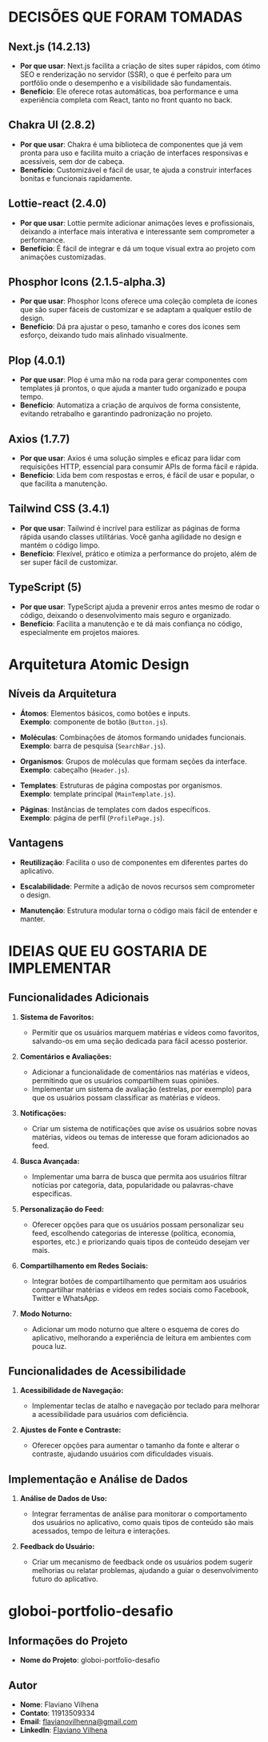 # DECISÕES QUE FORAM TOMADAS

## Next.js (14.2.13)
- **Por que usar**: Next.js facilita a criação de sites super rápidos, com ótimo SEO e renderização no servidor (SSR), o que é perfeito para um portfólio onde o desempenho e a visibilidade são fundamentais.
- **Benefício**: Ele oferece rotas automáticas, boa performance e uma experiência completa com React, tanto no front quanto no back.

## Chakra UI (2.8.2)
- **Por que usar**: Chakra é uma biblioteca de componentes que já vem pronta para uso e facilita muito a criação de interfaces responsivas e acessíveis, sem dor de cabeça.
- **Benefício**: Customizável e fácil de usar, te ajuda a construir interfaces bonitas e funcionais rapidamente.

## Lottie-react (2.4.0)
- **Por que usar**: Lottie permite adicionar animações leves e profissionais, deixando a interface mais interativa e interessante sem comprometer a performance.
- **Benefício**: É fácil de integrar e dá um toque visual extra ao projeto com animações customizadas.

## Phosphor Icons (2.1.5-alpha.3)
- **Por que usar**: Phosphor Icons oferece uma coleção completa de ícones que são super fáceis de customizar e se adaptam a qualquer estilo de design.
- **Benefício**: Dá pra ajustar o peso, tamanho e cores dos ícones sem esforço, deixando tudo mais alinhado visualmente.

## Plop (4.0.1)
- **Por que usar**: Plop é uma mão na roda para gerar componentes com templates já prontos, o que ajuda a manter tudo organizado e poupa tempo.
- **Benefício**: Automatiza a criação de arquivos de forma consistente, evitando retrabalho e garantindo padronização no projeto.

## Axios (1.7.7)
- **Por que usar**: Axios é uma solução simples e eficaz para lidar com requisições HTTP, essencial para consumir APIs de forma fácil e rápida.
- **Benefício**: Lida bem com respostas e erros, é fácil de usar e popular, o que facilita a manutenção.

## Tailwind CSS (3.4.1)
- **Por que usar**: Tailwind é incrível para estilizar as páginas de forma rápida usando classes utilitárias. Você ganha agilidade no design e mantém o código limpo.
- **Benefício**: Flexível, prático e otimiza a performance do projeto, além de ser super fácil de customizar.

## TypeScript (5)
- **Por que usar**: TypeScript ajuda a prevenir erros antes mesmo de rodar o código, deixando o desenvolvimento mais seguro e organizado.
- **Benefício**: Facilita a manutenção e te dá mais confiança no código, especialmente em projetos maiores.

# Arquitetura Atomic Design

## Níveis da Arquitetura

- **Átomos**: Elementos básicos, como botões e inputs.  
  **Exemplo**: componente de botão (`Button.js`).

- **Moléculas**: Combinações de átomos formando unidades funcionais.  
  **Exemplo**: barra de pesquisa (`SearchBar.js`).

- **Organismos**: Grupos de moléculas que formam seções da interface.  
  **Exemplo**: cabeçalho (`Header.js`).

- **Templates**: Estruturas de página compostas por organismos.  
  **Exemplo**: template principal (`MainTemplate.js`).

- **Páginas**: Instâncias de templates com dados específicos.  
  **Exemplo**: página de perfil (`ProfilePage.js`).

## Vantagens

- **Reutilização**: Facilita o uso de componentes em diferentes partes do aplicativo.

- **Escalabilidade**: Permite a adição de novos recursos sem comprometer o design.

- **Manutenção**: Estrutura modular torna o código mais fácil de entender e manter.


# IDEIAS QUE EU GOSTARIA DE IMPLEMENTAR

## Funcionalidades Adicionais

1. **Sistema de Favoritos:**
   - Permitir que os usuários marquem matérias e vídeos como favoritos, salvando-os em uma seção dedicada para fácil acesso posterior.

2. **Comentários e Avaliações:**
   - Adicionar a funcionalidade de comentários nas matérias e vídeos, permitindo que os usuários compartilhem suas opiniões.
   - Implementar um sistema de avaliação (estrelas, por exemplo) para que os usuários possam classificar as matérias e vídeos.

3. **Notificações:**
   - Criar um sistema de notificações que avise os usuários sobre novas matérias, vídeos ou temas de interesse que foram adicionados ao feed.

4. **Busca Avançada:**
   - Implementar uma barra de busca que permita aos usuários filtrar notícias por categoria, data, popularidade ou palavras-chave específicas.

5. **Personalização do Feed:**
   - Oferecer opções para que os usuários possam personalizar seu feed, escolhendo categorias de interesse (política, economia, esportes, etc.) e priorizando quais tipos de conteúdo desejam ver mais.

6. **Compartilhamento em Redes Sociais:**
   - Integrar botões de compartilhamento que permitam aos usuários compartilhar matérias e vídeos em redes sociais como Facebook, Twitter e WhatsApp.

7. **Modo Noturno:**
   - Adicionar um modo noturno que altere o esquema de cores do aplicativo, melhorando a experiência de leitura em ambientes com pouca luz.

## Funcionalidades de Acessibilidade

1. **Acessibilidade de Navegação:**
   - Implementar teclas de atalho e navegação por teclado para melhorar a acessibilidade para usuários com deficiência.

2. **Ajustes de Fonte e Contraste:**
   - Oferecer opções para aumentar o tamanho da fonte e alterar o contraste, ajudando usuários com dificuldades visuais.

## Implementação e Análise de Dados

1. **Análise de Dados de Uso:**
   - Integrar ferramentas de análise para monitorar o comportamento dos usuários no aplicativo, como quais tipos de conteúdo são mais acessados, tempo de leitura e interações.

2. **Feedback do Usuário:**
   - Criar um mecanismo de feedback onde os usuários podem sugerir melhorias ou relatar problemas, ajudando a guiar o desenvolvimento futuro do aplicativo.

# globoi-portfolio-desafio

## Informações do Projeto

- **Nome do Projeto**: globoi-portfolio-desafio

## Autor

- **Nome**: Flaviano Vilhena
- **Contato**: 11913509334
- **Email**: flavianovilhenna@gmail.com
- **LinkedIn**: [Flaviano Vilhena](https://www.linkedin.com/in/vilhennajr/)
